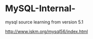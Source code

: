 MySQL-Internal-
===============

mysql source learning from version 5.1


http://www.iskm.org/mysql56/index.html

